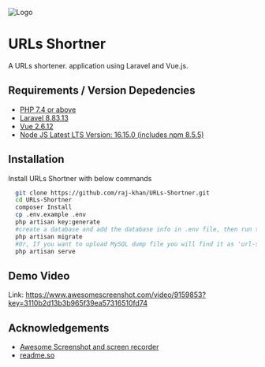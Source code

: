 
![Logo](https://miro.medium.com/max/830/1*Pdw7h5X6vQQNVopIzHBG6A.jpeg)


# URLs Shortner

A URLs shortener. application using Laravel and Vue.js.



## Requirements / Version Depedencies

- [PHP 7.4 or above](https://www.php.net/releases/8.0/en.php)
- [Laravel 8.83.13](https://laravel.com/docs/8.x/releases)
- [Vue 2.6.12](https://vuejs.org/)
- [Node JS Latest LTS Version: 16.15.0 (includes npm 8.5.5)](https://nodejs.org/en/download/)


## Installation

Install URLs Shortner with below commands

```bash
  git clone https://github.com/raj-khan/URLs-Shortner.git
  cd URLs-Shortner
  composer Install
  cp .env.example .env
  php artisan key:generate
  #create a database and add the database info in .env file, then run the command:-
  php artisan migrate
  #Or, If you want to upload MySQL dump file you will find it as 'url-shortner.sql'
  php artisan serve

```

## Demo Video

Link: https://www.awesomescreenshot.com/video/9159853?key=3110b2d13b3b965f39ea57316510fd74

## Acknowledgements

- [Awesome Screenshot and screen recorder](https://www.awesomescreenshot.com/)
- [readme.so](https://readme.so/editor)



